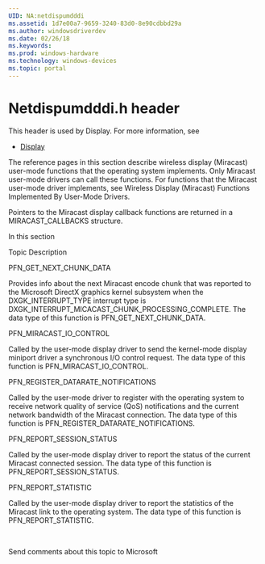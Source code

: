 ```yaml
---
UID: NA:netdispumdddi
ms.assetid: 1d7e00a7-9659-3240-83d0-8e90cdbbd29a
ms.author: windowsdriverdev
ms.date: 02/26/18
ms.keywords: 
ms.prod: windows-hardware
ms.technology: windows-devices
ms.topic: portal
---
```


# Netdispumdddi.h header



This header is used by Display. For more information, see
- [Display](../_display/index.md)

The reference pages in this section describe wireless display (Miracast) user-mode functions that the operating system  implements. Only Miracast user-mode drivers can call these functions. For functions that the Miracast user-mode driver implements, see Wireless Display (Miracast) Functions Implemented By User-Mode Drivers.

Pointers to the Miracast display callback functions are returned in a MIRACAST_CALLBACKS structure.


In this section


Topic
Description




PFN_GET_NEXT_CHUNK_DATA



Provides info about the next Miracast encode chunk that was reported to the Microsoft DirectX graphics kernel subsystem when the DXGK_INTERRUPT_TYPE interrupt type is  DXGK_INTERRUPT_MICACAST_CHUNK_PROCESSING_COMPLETE.
The data type of this function is PFN_GET_NEXT_CHUNK_DATA.





PFN_MIRACAST_IO_CONTROL



Called by the user-mode display driver to send the kernel-mode  display miniport driver a synchronous I/O control request.
The data type of this function is PFN_MIRACAST_IO_CONTROL.





PFN_REGISTER_DATARATE_NOTIFICATIONS



Called by the user-mode driver to register with the operating system to receive network quality of service (QoS) notifications and the current  network bandwidth of the Miracast connection.
The data type of this function is PFN_REGISTER_DATARATE_NOTIFICATIONS.





PFN_REPORT_SESSION_STATUS



Called by the user-mode display driver to report the status of the current Miracast connected session.
The data type of this function is PFN_REPORT_SESSION_STATUS.





PFN_REPORT_STATISTIC



Called by the user-mode display driver to report the statistics of the Miracast link to the operating system.
The data type of this function is PFN_REPORT_STATISTIC.



 


Send comments about this topic to Microsoft

